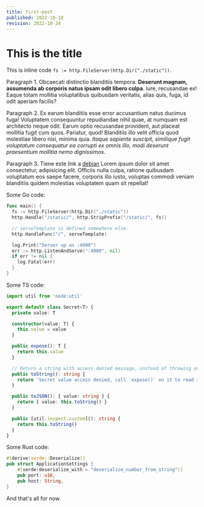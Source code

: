 ```yaml
---
title: first-post
published: 2022-10-18
revision: 2022-10-24
---
```


# This is the title

This is inline code `fs := http.FileServer(http.Dir("./static"))`.

Paragraph 1. Obcaecati distinctio blanditiis tempora. **Deserunt magnam, assumenda ab corporis natus ipsam odit libero culpa**. Iure, recusandae ex! Eaque totam mollitia voluptatibus quibusdam veritatis, alias quis, fuga, id odit aperiam facilis?

Paragraph 2. Ex earum blanditiis esse error accusantium natus ducimus fuga! Voluptatem consequuntur repudiandae nihil quae, at numquam est architecto neque odit. Earum optio recusandae provident, aut placeat mollitia fugit cum quos. Pariatur, quod! Blanditiis illo velit officia quod molestiae libero nisi, minima quia. _Itaque sapiente suscipit, similique fugit voluptatum consequatur ea corrupti ex omnis illo, modi deserunt praesentium mollitia nemo dignissimos_.

Paragraph 3. Tiene este link a [debian](https://debian.org) Lorem ipsum dolor sit amet consectetur, adipisicing elit. Officiis nulla culpa, ratione quibusdam voluptatum eos saepe facere, corporis illo iusto, voluptas commodi veniam blanditiis quidem molestias voluptatem quam sit repellat!

Some Go code:

```go
func main() {
  fs := http.FileServer(http.Dir("./static"))
  http.Handle("/static/", http.StripPrefix("/static/", fs))

  // serveTemplate is defined somewhere else.
  http.HandleFunc("/", serveTemplate)

  log.Print("Server up on :4000")
  err := http.ListenAndServe(":4000", nil)
  if err != nil {
    log.Fatal(err)
  }
}
```

Some TS code:

```typescript
import util from 'node:util'

export default class Secret<T> {
  private value: T

  constructor(value: T) {
    this.value = value
  }

  public expose(): T {
    return this.value
  }

  // Return a string with access denied message, instead of throwing an error.
  public toString(): string {
    return 'Secret value access denied, call `expose()` on it to read it.'
  }

  public toJSON(): { value: string } {
    return { value: this.toString() }
  }

  public [util.inspect.custom](): string {
    return this.toString()
  }
}
```

Some Rust code:

```rust
#[derive(serde::Deserialize)]
pub struct ApplicationSettings {
    #[serde(deserialize_with = "deserialize_number_from_string")]
    pub port: u16,
    pub host: String,
}
```

And that's all for now.

